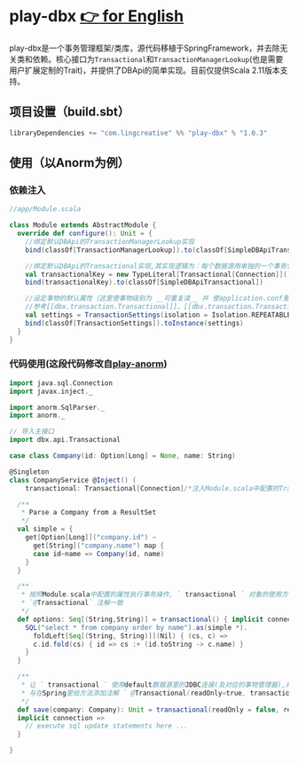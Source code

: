 play-dbx [:point_right: for English](README.md)
================
play-dbx是一个事务管理框架/类库，源代码移植于SpringFramework，并去除无关类和依赖。核心接口为`Transactional`和`TransactionManagerLookup`(也是需要用户扩展定制的Trait)，并提供了DBApi的简单实现。目前仅提供Scala 2.11版本支持。

## 项目设置（build.sbt）
```sbt
libraryDependencies += "com.lingcreative" %% "play-dbx" % "1.0.3"
```
## 使用（以Anorm为例）

### 依赖注入
```scala
//app/Module.scala

class Module extends AbstractModule {
  override def configure(): Unit = {
    //绑定默认DBApi的TransactionManagerLookup实现
    bind(classOf[TransactionManagerLookup]).to(classOf[SimpleDBApiTransactionManagerLookup])

    //绑定默认DBApi的Transactional实现,其实现逻辑为：每个数据源用单独的一个事务管理器来管理事务
    val transactionalKey = new TypeLiteral[Transactional[Connection]](){}
    bind(transactionalKey).to(classOf[SimpleDBApiTransactional])

    //设定事物的默认属性（这里使事物级别为 __可重复读__ 并 使application.conf里配置的default1数据库源为默认数据源）
    //参考[[dbx.transaction.Transactional]]、[[dbx.transaction.Transactional.TransactionSettings]]
    val settings = TransactionSettings(isolation = Isolation.REPEATABLE_READ, resource = "default1")
    bind(classOf[TransactionSettings]).toInstance(settings)
  }
}

```

### 代码使用(这段代码修改自[play-anorm](https://github.com/playframework/play-scala-anorm-example))
```scala
import java.sql.Connection
import javax.inject._

import anorm.SqlParser._
import anorm._

// 导入主接口
import dbx.api.Transactional

case class Company(id: Option[Long] = None, name: String)

@Singleton
class CompanyService @Inject() (
    transactional: Transactional[Connection]/*注入Module.scala中配置的Transactional*/) {

  /**
   * Parse a Company from a ResultSet
   */
  val simple = {
    get[Option[Long]]("company.id") ~
      get[String]("company.name") map {
      case id~name => Company(id, name)
    }
  }

  /**
   * 按照Module.scala中配置的属性执行事务操作, ` transactional ` 对象的使用方法与Spring的
   * `@Transactional` 注解一致
   */
  def options: Seq[(String,String)] = transactional() { implicit connection =>
    SQL("select * from company order by name").as(simple *).
      foldLeft[Seq[(String, String)]](Nil) { (cs, c) =>
      c.id.fold(cs) { id => cs :+ (id.toString -> c.name) }
    }
  }

  /**
   * 让 ` transactional ` 使用default数据源里的JDBC连接(及对应的事物管理器),并关闭只读属性（即可执行更新操作）。
   * 与在Spring里给方法添加注解 ` @Transactional(readOnly=true, transactionManager="default") ` 一致
   */
  def save(company: Company): Unit = transactional(readOnly = false, resource = "default") {
  implicit connection =>
    // execute sql update statements here ...
  }

}

```
